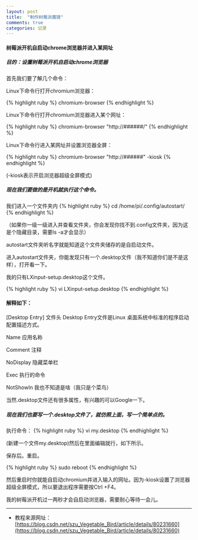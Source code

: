 ```yaml
---
layout: post
title:  "制作树莓派魔镜"
comments: true
categories: 记录
---
```


#### 树莓派开机自启动chrome浏览器并进入某网址

##### 目的：设置树莓派开机自启动chrome浏览器

首先我们要了解几个命令： 

Linux下命令行打开chromium浏览器：

{% highlight ruby %}
chromium-browser
{% endhighlight %}

Linux下命令行打开chromium浏览器进入某个网址：

{% highlight ruby %}
chromium-browser "http://######/"
{% endhighlight %}

Linux下命令行进入某网址并设置浏览器全屏：

{% highlight ruby %}
chromium-browser "http://######" -kiosk
{% endhighlight %}

(-kiosk表示开启浏览器超级全屏模式)

##### 现在我们要做的是开机就执行这个命令。

我们进入一个文件夹内
{% highlight ruby %}
cd  /home/pi/.config/autostart/
{% endhighlight %}

（如果你一级一级进入并查看文件夹，你会发现你找不到.config文件夹，因为这是个隐藏目录，需要ls -a才会显示） 

autostart文件夹听名字就能知道这个文件夹储存的是自启动文件。 

进入autostart文件夹，你能发现只有一个.desktop文件（我不知道你们是不是这样），打开看一下。 

我的只有LXinput-setup.desktop这个文件。

{% highlight ruby %}
vi LXinput-setup.desktop
{% endhighlight %}

#### 解释如下： 

[Desktop Entry] 文件头 Desktop Entry文件是Linux 桌面系统中标准的程序启动配置描述方式。 

Name 应用名称 

Comment 注释 

NoDisplay 隐藏菜单栏 

Exec 执行的命令 

NotShowIn 我也不知道是啥（我只是个菜鸟） 

当然.desktop文件还有很多属性，有兴趣的可以Google一下。

##### 现在我们也要写一个.desktop文件了，就仿照上面，写一个简单点的。 

执行命令：
{% highlight ruby %}
vi my.desktop
{% endhighlight %}

(新建一个文件my.desktop)然后在里面编辑就行，如下所示。 


保存后。重启。 

{% highlight ruby %}
sudo reboot
{% endhighlight %}

然后重启时你就能自启动chromium并进入输入的网址。因为-kiosk设置了浏览器超级全屏模式，所以要退出程序需要按Ctrl +F4。

我的树莓派开机过一两秒才会自启动浏览器，需要耐心等待一会儿。

---
* 教程来源网址：[https://blog.csdn.net/szu_Vegetable_Bird/article/details/80231660](https://blog.csdn.net/szu_Vegetable_Bird/article/details/80231660)
